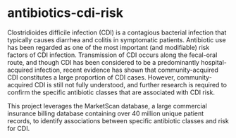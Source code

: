 # antibiotics-cdi-risk
Clostridioides difficile infection (CDI) is a contagious bacterial infection that typically causes diarrhea and colitis in symptomatic patients. Antibiotic use has been regarded as one of the most important (and modifiable) risk factors of CDI infection. Transmission of CDI occurs along the fecal-oral route, and though CDI has been considered to be a predominantly hospital-acquired infection, recent evidence has shown that community-acquired CDI constitutes a large proportion of CDI cases. However, community-acquired CDI is still not fully understood, and further research is required to confirm the specific antibiotic classes that are associated with CDI risk.

This project leverages the MarketScan database, a large commercial insurance billing database containing over 40 million unique patient records, to identify associations between specific antibiotic classes and risk for CDI.
